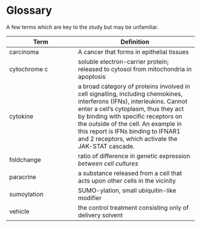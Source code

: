 # Glossary

A few terms which are key to the study but may be unfamiliar.

<table><thead><tr><th width="168">Term</th><th>Definition</th></tr></thead><tbody><tr><td>carcinoma</td><td>A cancer that forms in epithelial tissues</td></tr><tr><td>cytochrome c</td><td>soluble electron-carrier protein; released to cytosol from mitochondria in apoptosis</td></tr><tr><td>cytokine</td><td>a broad category of proteins involved in cell signalling, including chemokines, interferons (IFNs), interleukins. Cannot enter a cell’s cytoplasm, thus they act by binding with specific receptors on the outside of the cell. An example in this report is IFNs binding to IFNAR1 and 2 receptors, which activate the JAK-STAT cascade.</td></tr><tr><td>foldchange</td><td>ratio of difference in genetic expression <em>between cell cultures</em></td></tr><tr><td>paracrine</td><td>a substance released from a cell that acts upon other cells in the vicinity</td></tr><tr><td>sumoylation</td><td>SUMO-ylation, small ubiquitin-like modifier</td></tr><tr><td>vehicle</td><td>the control treatment consisting only of delivery solvent</td></tr></tbody></table>
